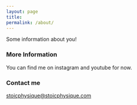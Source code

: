 ```yaml
---
layout: page
title:
permalink: /about/
---
```


Some information about you!

### More Information

You can find me on instagram and youtube for now.

### Contact me

[stoicphysique@stoicphysique.com](mailto:stoicphysique@gmail.com)
